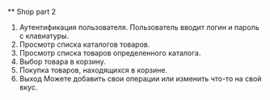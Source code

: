 ** Shop part 2
1. Аутентификация пользователя. Пользователь вводит логин и пароль с клавиатуры.
2. Просмотр списка каталогов товаров.
3. Просмотр списка товаров определенного каталога.
4. Выбор товара в корзину.
5. Покупка товаров, находящихся в корзине.
6. Выход
Можете добавить свои операции или изменить что-то на свой вкус.
